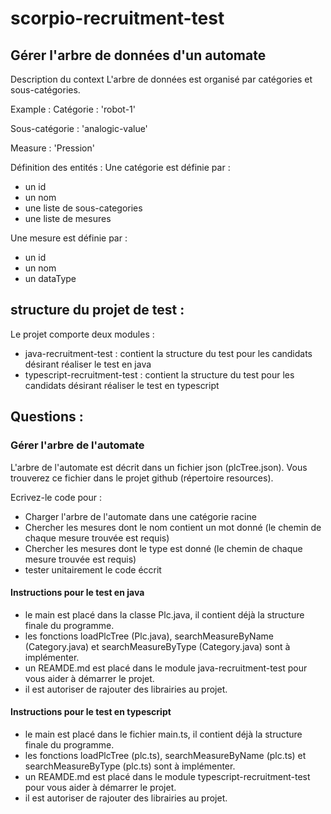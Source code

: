 # scorpio-recruitment-test

## Gérer l'arbre de données d'un automate

Description du context
L'arbre de données est organisé par catégories et sous-catégories.

Example :
Catégorie : 'robot-1'

Sous-catégorie : 'analogic-value'

Measure : 'Pression'

Définition des entités :
Une catégorie est définie par :

- un id
- un nom
- une liste de sous-categories
- une liste de mesures

Une mesure est définie par :

- un id
- un nom
- un dataType

## structure du projet de test :

Le projet comporte deux modules : 

- java-recruitment-test : contient la structure du test pour les candidats désirant réaliser le test en java
- typescript-recruitment-test : contient la structure du test pour les candidats désirant réaliser le test en typescript

## Questions :

### Gérer l'arbre de l'automate
L'arbre de l'automate est décrit dans un fichier json (plcTree.json). Vous trouverez ce fichier dans le projet github (répertoire resources).

Ecrivez-le code pour :

- Charger l'arbre de l'automate dans une catégorie racine
- Chercher les mesures dont le nom contient un mot donné (le chemin de chaque mesure trouvée est requis)
- Chercher les mesures dont le type est donné (le chemin de chaque mesure trouvée est requis)
- tester unitairement le code éccrit

#### Instructions pour le test en java
 - le main est placé dans la classe Plc.java, il contient déjà la structure finale du programme.
 - les fonctions loadPlcTree (Plc.java), searchMeasureByName (Category.java) et searchMeasureByType (Category.java) sont à implémenter.
 - un REAMDE.md est placé dans le module java-recruitment-test pour vous aider à démarrer le projet.
 - il est autoriser de rajouter des librairies au projet.

#### Instructions pour le test en typescript
- le main est placé dans le fichier main.ts, il contient déjà la structure finale du programme.
- les fonctions loadPlcTree (plc.ts), searchMeasureByName (plc.ts) et searchMeasureByType (plc.ts) sont à implémenter.
- un REAMDE.md est placé dans le module typescript-recruitment-test pour vous aider à démarrer le projet.
- il est autoriser de rajouter des librairies au projet.
